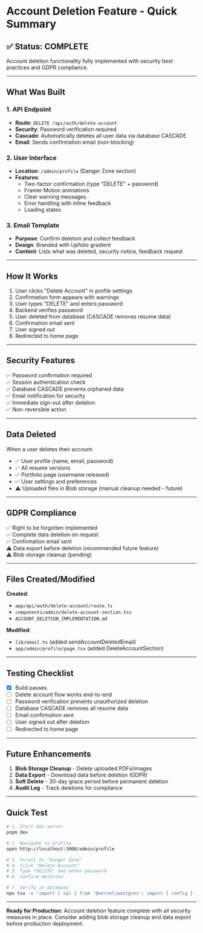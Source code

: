 # Account Deletion Feature - Quick Summary

## ✅ Status: COMPLETE

Account deletion functionality fully implemented with security best practices and GDPR compliance.

---

## What Was Built

### 1. API Endpoint

- **Route**: `DELETE /api/auth/delete-account`
- **Security**: Password verification required
- **Cascade**: Automatically deletes all user data via database CASCADE
- **Email**: Sends confirmation email (non-blocking)

### 2. User Interface

- **Location**: `/admin/profile` (Danger Zone section)
- **Features**:
  - Two-factor confirmation (type "DELETE" + password)
  - Framer Motion animations
  - Clear warning messages
  - Error handling with inline feedback
  - Loading states

### 3. Email Template

- **Purpose**: Confirm deletion and collect feedback
- **Design**: Branded with Upfolio gradient
- **Content**: Lists what was deleted, security notice, feedback request

---

## How It Works

1. User clicks "Delete Account" in profile settings
2. Confirmation form appears with warnings
3. User types "DELETE" and enters password
4. Backend verifies password
5. User deleted from database (CASCADE removes resume data)
6. Confirmation email sent
7. User signed out
8. Redirected to home page

---

## Security Features

✅ Password confirmation required  
✅ Session authentication check  
✅ Database CASCADE prevents orphaned data  
✅ Email notification for security  
✅ Immediate sign-out after deletion  
✅ Non-reversible action

---

## Data Deleted

When a user deletes their account:

- ✅ User profile (name, email, password)
- ✅ All resume versions
- ✅ Portfolio page (username released)
- ✅ User settings and preferences
- ⚠️ Uploaded files in Blob storage (manual cleanup needed - future)

---

## GDPR Compliance

✅ Right to be forgotten implemented  
✅ Complete data deletion on request  
✅ Confirmation email sent  
⚠️ Data export before deletion (recommended future feature)  
⚠️ Blob storage cleanup (pending)

---

## Files Created/Modified

**Created**:

- `app/api/auth/delete-account/route.ts`
- `components/admin/delete-account-section.tsx`
- `ACCOUNT_DELETION_IMPLEMENTATION.md`

**Modified**:

- `lib/email.ts` (added sendAccountDeletedEmail)
- `app/admin/profile/page.tsx` (added DeleteAccountSection)

---

## Testing Checklist

- [x] Build passes
- [ ] Delete account flow works end-to-end
- [ ] Password verification prevents unauthorized deletion
- [ ] Database CASCADE removes all resume data
- [ ] Email confirmation sent
- [ ] User signed out after deletion
- [ ] Redirected to home page

---

## Future Enhancements

1. **Blob Storage Cleanup** - Delete uploaded PDFs/images
2. **Data Export** - Download data before deletion (GDPR)
3. **Soft Delete** - 30-day grace period before permanent deletion
4. **Audit Log** - Track deletions for compliance

---

## Quick Test

```bash
# 1. Start dev server
pnpm dev

# 2. Navigate to profile
open http://localhost:3000/admin/profile

# 3. Scroll to "Danger Zone"
# 4. Click "Delete Account"
# 5. Type "DELETE" and enter password
# 6. Confirm deletion

# 7. Verify in database
npx tsx -e "import { sql } from '@vercel/postgres'; import { config } from 'dotenv'; config({ path: '.env.local' }); (async () => { const result = await sql\`SELECT id, email FROM users WHERE email = 'test@example.com'\`; console.log(result.rows.length === 0 ? 'User deleted ✅' : 'User still exists ❌'); })();"
```

---

**Ready for Production**: Account deletion feature complete with all security measures in place. Consider adding blob storage cleanup and data export before production deployment.
